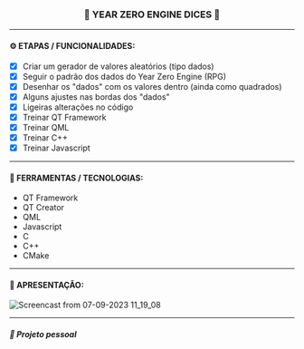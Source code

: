 <h3 align="center"> 
  🚧 YEAR ZERO ENGINE DICES 🚧
</h3>

---
#### ⚙️ ETAPAS / FUNCIONALIDADES:

- [x] Criar um gerador de valores aleatórios (tipo dados)
- [x] Seguir o padrão dos dados do Year Zero Engine (RPG)
- [x] Desenhar os "dados" com os valores dentro (ainda como quadrados)
- [x] Alguns ajustes nas bordas dos "dados"
- [x] Ligeiras alterações no código 
- [x] Treinar QT Framework
- [x] Treinar QML
- [x] Treinar C++
- [x] Treinar Javascript

---
#### 🔧 FERRAMENTAS / TECNOLOGIAS:

- QT Framework
- QT Creator
- QML
- Javascript
- C
- C++
- CMake

---
#### 🎥 APRESENTAÇÃO:

![Screencast from 07-09-2023 11_19_08](https://github.com/romaarfe/qml_yze_dices/assets/91450312/63ef765d-55b8-4c83-a03b-9daa9d31fd6e)

---
##### 📖 Projeto pessoal
